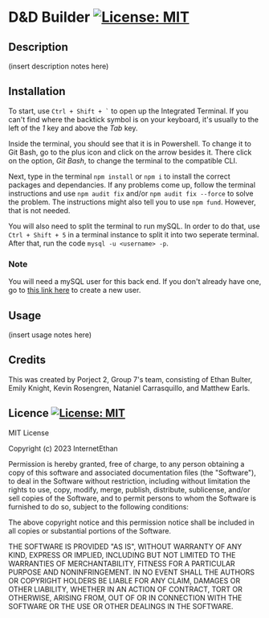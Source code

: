 # D&D Builder [![License: MIT](https://img.shields.io/badge/License-MIT-yellow.svg)](https://opensource.org/licenses/MIT)

## Description

(insert description notes here)

## Installation

To start, use ``` Ctrl + Shift + ` ``` to open up the Integrated Terminal. If you can't find where the backtick symbol is on your keyboard, it's usually to the left of the *1* key and above the *Tab* key.

Inside the terminal, you should see that it is in Powershell. To change it to Git Bash, go to the plus icon and click on the arrow besides it. There click on the option, *Git Bash*, to change the terminal to the compatible CLI.

Next, type in the terminal `npm install` or `npm i` to install the correct packages and dependancies. If any problems come up, follow the terminal instructions and use `npm audit fix` and/or `npm audit fix --force` to solve the problem. The instructions might also tell you to use `npm fund`. However, that is not needed.

You will also need to split the terminal to run mySQL. In order to do that, use `Ctrl + Shift + 5` in a terminal instance to split it into two seperate terminal. After that, run the code `mysql -u <username> -p`.

### Note

You will need a mySQL user for this back end. If you don't already have one, go to [this link here](https://www.digitalocean.com/community/tutorials/how-to-create-a-new-user-and-grant-permissions-in-mysql) to create a new user.

## Usage

(insert usage notes here)

## Credits

This was created by Porject 2, Group 7's team, consisting of Ethan Bulter, Emily Knight, Kevin Rosengren, Nataniel Carrasquillo, and Matthew Earls.

## Licence [![License: MIT](https://img.shields.io/badge/License-MIT-yellow.svg)](https://opensource.org/licenses/MIT)

MIT License

Copyright (c) 2023 InternetEthan

Permission is hereby granted, free of charge, to any person obtaining a copy
of this software and associated documentation files (the "Software"), to deal
in the Software without restriction, including without limitation the rights
to use, copy, modify, merge, publish, distribute, sublicense, and/or sell
copies of the Software, and to permit persons to whom the Software is
furnished to do so, subject to the following conditions:

The above copyright notice and this permission notice shall be included in all
copies or substantial portions of the Software.

THE SOFTWARE IS PROVIDED "AS IS", WITHOUT WARRANTY OF ANY KIND, EXPRESS OR
IMPLIED, INCLUDING BUT NOT LIMITED TO THE WARRANTIES OF MERCHANTABILITY,
FITNESS FOR A PARTICULAR PURPOSE AND NONINFRINGEMENT. IN NO EVENT SHALL THE
AUTHORS OR COPYRIGHT HOLDERS BE LIABLE FOR ANY CLAIM, DAMAGES OR OTHER
LIABILITY, WHETHER IN AN ACTION OF CONTRACT, TORT OR OTHERWISE, ARISING FROM,
OUT OF OR IN CONNECTION WITH THE SOFTWARE OR THE USE OR OTHER DEALINGS IN THE
SOFTWARE.